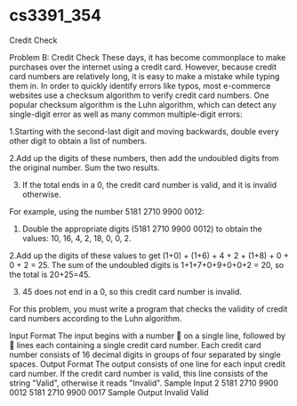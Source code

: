 # cs3391_354
Credit Check

Problem B: Credit Check
These days, it has become commonplace to make purchases over the internet using a credit card. However, 
because credit card numbers are relatively long, it is easy to make a mistake while typing them in.
In order to quickly identify errors like typos, most e-commerce websites use a checksum algorithm to verify 
credit card numbers.
One popular checksum algorithm is the Luhn algorithm, which can detect any single-digit error as well as 
many common multiple-digit errors:

1.Starting with the second-last digit and moving backwards, double every other digit to obtain a list of
numbers.

2.Add up the digits of these numbers, then add the undoubled digits from the original number. Sum
the two results.

3. If the total ends in a 0, the credit card number is valid, and it is invalid otherwise.

For example, using the number 5181 2710 9900 0012:
1. Double the appropriate digits (5181 2710 9900 0012) to obtain the values: 10, 16, 4, 2, 18, 0, 0, 2.

2.Add up the digits of these values to get (1+0) + (1+6) + 4 + 2 + (1+8) + 0 + 0 + 2 = 25. The sum of
the undoubled digits is 1+1+7+0+9+0+0+2 = 20, so the total is 20+25=45.

3. 45 does not end in a 0, so this credit card number is invalid.

For this problem, you must write a program that checks the validity of credit card numbers according to
the Luhn algorithm.

Input Format
The input begins with a number  on a single line, followed by  lines each containing a single credit card
number. Each credit card number consists of 16 decimal digits in groups of four separated by single
spaces.
Output Format
The output consists of one line for each input credit card number. If the credit card number is valid, this
line consists of the string "Valid", otherwise it reads "Invalid".
Sample Input
2
5181 2710 9900 0012
5181 2710 9900 0017
Sample Output
Invalid
Valid

